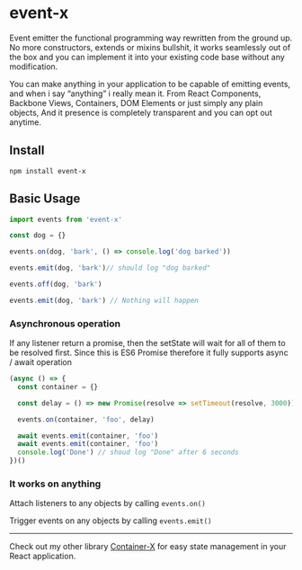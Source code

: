 # event-x

Event emitter the functional programming way rewritten from the ground up. No more constructors, extends or mixins bullshit, it works seamlessly out of the box and you can implement it into your existing code base without any modification. 

You can make anything in your application to be capable of emitting events, and when i say “anything” i really mean it. From React Components, Backbone Views, Containers, DOM Elements or just simply any plain objects, And it presence is completely transparent and you can opt out anytime.

## Install
```
npm install event-x
```

## Basic Usage

```js
import events from 'event-x'

const dog = {}

events.on(dog, 'bark', () => console.log('dog barked'))

events.emit(dog, 'bark')// should log "dog barked"

events.off(dog, 'bark')

events.emit(dog, 'bark') // Nothing will happen
```

### Asynchronous operation

If any listener return a promise, then the setState will 
wait for all of them to be resolved first. Since this is
ES6 Promise therefore it fully supports async / await operation

```js
(async () => {
  const container = {}

  const delay = () => new Promise(resolve => setTimeout(resolve, 3000))

  events.on(container, 'foo', delay)

  await events.emit(container, 'foo')
  await events.emit(container, 'foo')
  console.log('Done') // shoud log "Done" after 6 seconds
})()

```

### It works on anything

Attach listeners to any objects by calling `events.on()`

Trigger events on any objects by calling `events.emit()`

---

Check out my other library [Container-X](https://github.com/iphong/container-x) 
for easy state management in your React application.
